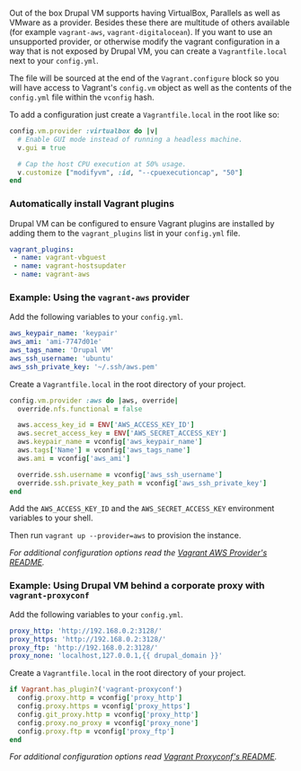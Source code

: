 Out of the box Drupal VM supports having VirtualBox, Parallels as well as VMware as a provider. Besides these there are multitude of others available (for example `vagrant-aws`, `vagrant-digitalocean`).  If you want to use an unsupported provider, or otherwise modify the vagrant configuration in a way that is not exposed by Drupal VM, you can create a `Vagrantfile.local` next to your `config.yml`.

The file will be sourced at the end of the `Vagrant.configure` block so you will have access to Vagrant's `config.vm` object as well as the contents of the `config.yml` file within the `vconfig` hash.

To add a configuration just create a `Vagrantfile.local` in the root like so:

```ruby
config.vm.provider :virtualbox do |v|
  # Enable GUI mode instead of running a headless machine.
  v.gui = true

  # Cap the host CPU execution at 50% usage.
  v.customize ["modifyvm", :id, "--cpuexecutioncap", "50"]
end
```

### Automatically install Vagrant plugins

Drupal VM can be configured to ensure Vagrant plugins are installed by adding them to the `vagrant_plugins` list in your `config.yml` file.

```yaml
vagrant_plugins:
 - name: vagrant-vbguest
 - name: vagrant-hostsupdater
 - name: vagrant-aws
```

### Example: Using the `vagrant-aws` provider

Add the following variables to your `config.yml`.

```yaml
aws_keypair_name: 'keypair'
aws_ami: 'ami-7747d01e'
aws_tags_name: 'Drupal VM'
aws_ssh_username: 'ubuntu'
aws_ssh_private_key: '~/.ssh/aws.pem'
```

Create a `Vagrantfile.local` in the root directory of your project.

```ruby
config.vm.provider :aws do |aws, override|
  override.nfs.functional = false

  aws.access_key_id = ENV['AWS_ACCESS_KEY_ID']
  aws.secret_access_key = ENV['AWS_SECRET_ACCESS_KEY']
  aws.keypair_name = vconfig['aws_keypair_name']
  aws.tags['Name'] = vconfig['aws_tags_name']
  aws.ami = vconfig['aws_ami']

  override.ssh.username = vconfig['aws_ssh_username']
  override.ssh.private_key_path = vconfig['aws_ssh_private_key']
end
```

Add the `AWS_ACCESS_KEY_ID` and the `AWS_SECRET_ACCESS_KEY` environment variables to your shell.

Then run `vagrant up --provider=aws` to provision the instance.

_For additional configuration options read the [Vagrant AWS Provider's README](https://github.com/mitchellh/vagrant-aws#readme)._

### Example: Using Drupal VM behind a corporate proxy with `vagrant-proxyconf`

Add the following variables to your `config.yml`.

```yaml
proxy_http: 'http://192.168.0.2:3128/'
proxy_https: 'http://192.168.0.2:3128/'
proxy_ftp: 'http://192.168.0.2:3128/'
proxy_none: 'localhost,127.0.0.1,{{ drupal_domain }}'
```

Create a `Vagrantfile.local` in the root directory of your project.

```ruby
if Vagrant.has_plugin?('vagrant-proxyconf')
  config.proxy.http = vconfig['proxy_http']
  config.proxy.https = vconfig['proxy_https']
  config.git_proxy.http = vconfig['proxy_http']
  config.proxy.no_proxy = vconfig['proxy_none']
  config.proxy.ftp = vconfig['proxy_ftp']
end
```

_For additional configuration options read [Vagrant Proxyconf's README](https://github.com/tmatilai/vagrant-proxyconf#readme)._
